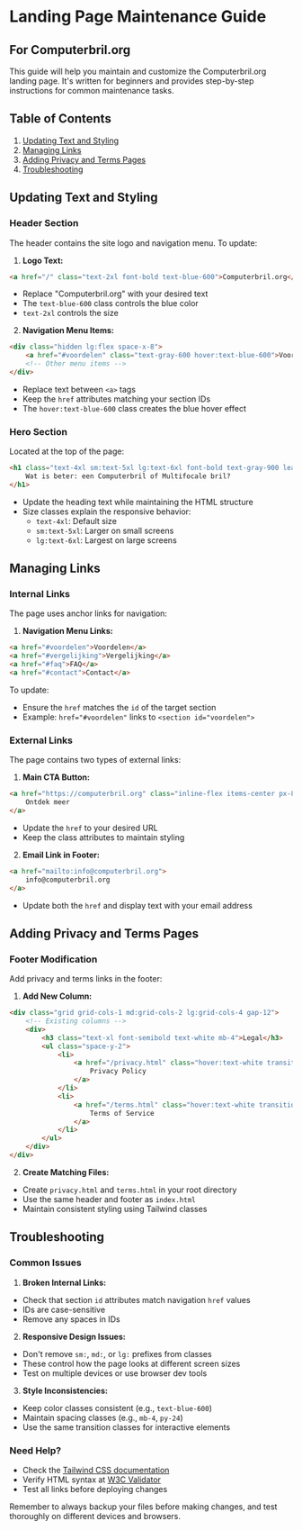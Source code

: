 # Landing Page Maintenance Guide
## For Computerbril.org

This guide will help you maintain and customize the Computerbril.org landing page. It's written for beginners and provides step-by-step instructions for common maintenance tasks.

## Table of Contents
1. [Updating Text and Styling](#updating-text-and-styling)
2. [Managing Links](#managing-links)
3. [Adding Privacy and Terms Pages](#adding-privacy-and-terms-pages)
4. [Troubleshooting](#troubleshooting)

## Updating Text and Styling

### Header Section
The header contains the site logo and navigation menu. To update:

1. **Logo Text:**
```html
<a href="/" class="text-2xl font-bold text-blue-600">Computerbril.org</a>
```
- Replace "Computerbril.org" with your desired text
- The `text-blue-600` class controls the blue color
- `text-2xl` controls the size

2. **Navigation Menu Items:**
```html
<div class="hidden lg:flex space-x-8">
    <a href="#voordelen" class="text-gray-600 hover:text-blue-600">Voordelen</a>
    <!-- Other menu items -->
</div>
```
- Replace text between `<a>` tags
- Keep the `href` attributes matching your section IDs
- The `hover:text-blue-600` class creates the blue hover effect

### Hero Section
Located at the top of the page:
```html
<h1 class="text-4xl sm:text-5xl lg:text-6xl font-bold text-gray-900 leading-tight mb-6">
    Wat is beter: een Computerbril of Multifocale bril?
</h1>
```
- Update the heading text while maintaining the HTML structure
- Size classes explain the responsive behavior:
  - `text-4xl`: Default size
  - `sm:text-5xl`: Larger on small screens
  - `lg:text-6xl`: Largest on large screens

## Managing Links

### Internal Links
The page uses anchor links for navigation:

1. **Navigation Menu Links:**
```html
<a href="#voordelen">Voordelen</a>
<a href="#vergelijking">Vergelijking</a>
<a href="#faq">FAQ</a>
<a href="#contact">Contact</a>
```
To update:
- Ensure the `href` matches the `id` of the target section
- Example: `href="#voordelen"` links to `<section id="voordelen">`

### External Links
The page contains two types of external links:

1. **Main CTA Button:**
```html
<a href="https://computerbril.org" class="inline-flex items-center px-8 py-4">
    Ontdek meer
</a>
```
- Update the `href` to your desired URL
- Keep the class attributes to maintain styling

2. **Email Link in Footer:**
```html
<a href="mailto:info@computerbril.org">
    info@computerbril.org
</a>
```
- Update both the `href` and display text with your email address

## Adding Privacy and Terms Pages

### Footer Modification
Add privacy and terms links in the footer:

1. **Add New Column:**
```html
<div class="grid grid-cols-1 md:grid-cols-2 lg:grid-cols-4 gap-12">
    <!-- Existing columns -->
    <div>
        <h3 class="text-xl font-semibold text-white mb-4">Legal</h3>
        <ul class="space-y-2">
            <li>
                <a href="/privacy.html" class="hover:text-white transition-colors duration-300">
                    Privacy Policy
                </a>
            </li>
            <li>
                <a href="/terms.html" class="hover:text-white transition-colors duration-300">
                    Terms of Service
                </a>
            </li>
        </ul>
    </div>
</div>
```

2. **Create Matching Files:**
- Create `privacy.html` and `terms.html` in your root directory
- Use the same header and footer as `index.html`
- Maintain consistent styling using Tailwind classes

## Troubleshooting

### Common Issues

1. **Broken Internal Links:**
- Check that section `id` attributes match navigation `href` values
- IDs are case-sensitive
- Remove any spaces in IDs

2. **Responsive Design Issues:**
- Don't remove `sm:`, `md:`, or `lg:` prefixes from classes
- These control how the page looks at different screen sizes
- Test on multiple devices or use browser dev tools

3. **Style Inconsistencies:**
- Keep color classes consistent (e.g., `text-blue-600`)
- Maintain spacing classes (e.g., `mb-4`, `py-24`)
- Use the same transition classes for interactive elements

### Need Help?
- Check the [Tailwind CSS documentation](https://tailwindcss.com/docs)
- Verify HTML syntax at [W3C Validator](https://validator.w3.org/)
- Test all links before deploying changes

Remember to always backup your files before making changes, and test thoroughly on different devices and browsers.